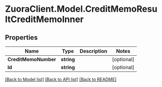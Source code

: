 # ZuoraClient.Model.CreditMemoResultCreditMemoInner

## Properties

Name | Type | Description | Notes
------------ | ------------- | ------------- | -------------
**CreditMemoNumber** | **string** |  | [optional] 
**Id** | **string** |  | [optional] 

[[Back to Model list]](../README.md#documentation-for-models) [[Back to API list]](../README.md#documentation-for-api-endpoints) [[Back to README]](../README.md)


